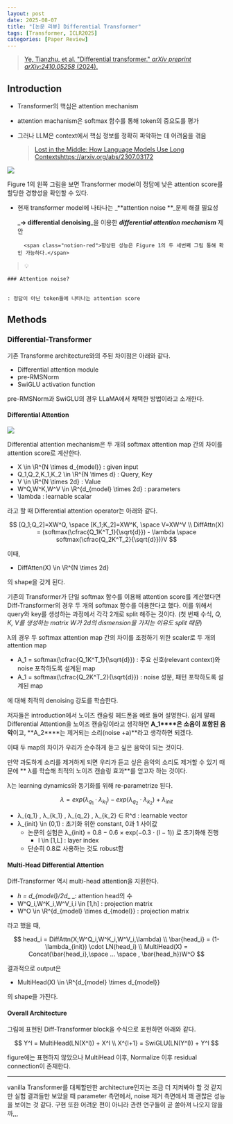 ```yaml
---
layout: post
date: 2025-08-07
title: "[논문 리뷰] Differential Transformer"
tags: [Transformer, ICLR2025]
categories: [Paper Review]
---
```


> [Ye, Tianzhu, et al. "Differential transformer." ](https://arxiv.org/abs/2410.05258)[_arXiv preprint arXiv:2410.05258_](https://arxiv.org/abs/2410.05258)[ (2024).](https://arxiv.org/abs/2410.05258)



## Introduction

- Transformer의 핵심은 attention mechanism
- attention machanism은 softmax 함수를 통해 token의 중요도를 평가
- 그러나 LLM은 context에서 핵심 정보를 정확히 파악하는 데 어려움을 겪음

	> [Lost in the Middle: How Language Models Use Long Contextshttps://arxiv.org/abs/2307.03172](https://arxiv.org/abs/2307.03172)


![](https://prod-files-secure.s3.us-west-2.amazonaws.com/542b861c-36a8-4051-84e5-8804b6728dba/9083ea56-691a-4752-ae26-47f403431ac8/image.png?X-Amz-Algorithm=AWS4-HMAC-SHA256&X-Amz-Content-Sha256=UNSIGNED-PAYLOAD&X-Amz-Credential=ASIAZI2LB466UDT7XXCJ%2F20251008%2Fus-west-2%2Fs3%2Faws4_request&X-Amz-Date=20251008T190101Z&X-Amz-Expires=3600&X-Amz-Security-Token=IQoJb3JpZ2luX2VjECsaCXVzLXdlc3QtMiJHMEUCIAgSOtc%2FbIQMKeduKelNHT6bm7M6MCafXwG3fuAlTIdPAiEA1KkUnpdgMz6q6hf3sXLVRcg2JvRMY9gGMiWQf1SaulAqiAQIxP%2F%2F%2F%2F%2F%2F%2F%2F%2F%2FARAAGgw2Mzc0MjMxODM4MDUiDF5Zg4sIs0Lt1qVtkCrcA4udxLSABViW5a%2BtJMyl4LsCPAjD0Em%2B3gqjQF7dpkFcP%2B2lylPz9%2BGt6bV7%2FEwd4LU5rJf8Vbh06QHgWRdGjHCSE55BhDxoZTeFVH2c6QaCnwj1heBoajyemc1APty2gTwn1jISlL%2FJ5g1es2c9PtP9xxTDrjLoU8aQ7pkzTG2APe9EehHZaBVRoJ5IU2Q9jvMwTHVV35JbVyYRJtfH7mhcohnuO49ZDtxf8RapdgpPo8%2F%2BZc3qUQ7styCafBukarMsCoyOs0M%2FFD3ZnlLNJSHtWQ6j5hajWN9TbR0l1R2x7g%2BHMP%2BTnUq8hDzKXtZO98uGOX2NtlbzcoLiaGTwAQMp0e23sbkFTZcaAWcqfV8JuP3YtSYwCN9mHTZ3nzj3wvtsYG8AcmxIZkNvw5i68wCvHAA2HwEjySnBRRLubaYyjjg7hFzD1z7CE3HU%2FscQKXB5aE5foWRszAq9h%2B9zyzsUiB9kz2sgS2rDyFhZu7vvMRtOU4POJpBknxw9Ra9bPaB%2BLPs5NYmtL1%2Ff5151xVCqZc0kQYtCt5Q5ELTSLuRaqsvN6zRs228Ttv6Qb%2BXxrBcee59R0Dv7etnsJ%2FPvpGHknHH6hFJyLVhI1U1Y%2BZRZPspAT%2BDA9b6uumObMLrgmscGOqUBr8rjEPLiL5dWDDrOqlil1eMkgLtUVGhaR1H%2B1czNel0sKIynzjlflZZWTEgMAeNeQ2AvPywuk319W93bzKRqjF7fuvYPVEi1JZrw0%2Bq6hyLy%2BhkzTxXEekh5Ycc9oo1d3B1lN8vrRu6FHKlZ9auGx3J%2BloMExbU5DYmClScieKRJ%2F7JEWe5fyzkKqeaIr98gvpZ1G3f2AVziIdWpoLAbhVN8Tms%2F&X-Amz-Signature=110d7bc3fe57b8f115a654ab7b07ac707dc88898fc6c221af90ddaf934ea1ec2&X-Amz-SignedHeaders=host&x-amz-checksum-mode=ENABLED&x-id=GetObject)


Figure 1의 왼쪽 그림을 보면 Transformer model이 정답에 낮은 attention score를 할당한 경향성을 확인할 수 있다.

- 현재 transformer model에 나타나는 _**attention noise **_문제 해결 필요성

	_**→ differential denoising**_을 이용한 _**differential attention mechanism**_ 제안


		<span class="notion-red">향상된 성능은 Figure 1의 두 세번째 그림 통해 확인 가능하다.</span>


> 💡 


	### Attention noise?


	: 정답이 아닌 token들에 나타나는 attention score



## Methods



### Differential-Transformer


기존 Transforme architecture와의 주된 차이점은 아래와 같다.

- Differential attention module
- pre-RMSNorm
- SwiGLU activation function

pre-RMSNorm과 SwiGLU의 경우 LLaMA에서 채택한 방법이라고 소개한다.



#### Differential Attention


![](https://prod-files-secure.s3.us-west-2.amazonaws.com/542b861c-36a8-4051-84e5-8804b6728dba/116d70b2-1963-4810-9167-f4c7d8a06e8f/image.png?X-Amz-Algorithm=AWS4-HMAC-SHA256&X-Amz-Content-Sha256=UNSIGNED-PAYLOAD&X-Amz-Credential=ASIAZI2LB466UDT7XXCJ%2F20251008%2Fus-west-2%2Fs3%2Faws4_request&X-Amz-Date=20251008T190101Z&X-Amz-Expires=3600&X-Amz-Security-Token=IQoJb3JpZ2luX2VjECsaCXVzLXdlc3QtMiJHMEUCIAgSOtc%2FbIQMKeduKelNHT6bm7M6MCafXwG3fuAlTIdPAiEA1KkUnpdgMz6q6hf3sXLVRcg2JvRMY9gGMiWQf1SaulAqiAQIxP%2F%2F%2F%2F%2F%2F%2F%2F%2F%2FARAAGgw2Mzc0MjMxODM4MDUiDF5Zg4sIs0Lt1qVtkCrcA4udxLSABViW5a%2BtJMyl4LsCPAjD0Em%2B3gqjQF7dpkFcP%2B2lylPz9%2BGt6bV7%2FEwd4LU5rJf8Vbh06QHgWRdGjHCSE55BhDxoZTeFVH2c6QaCnwj1heBoajyemc1APty2gTwn1jISlL%2FJ5g1es2c9PtP9xxTDrjLoU8aQ7pkzTG2APe9EehHZaBVRoJ5IU2Q9jvMwTHVV35JbVyYRJtfH7mhcohnuO49ZDtxf8RapdgpPo8%2F%2BZc3qUQ7styCafBukarMsCoyOs0M%2FFD3ZnlLNJSHtWQ6j5hajWN9TbR0l1R2x7g%2BHMP%2BTnUq8hDzKXtZO98uGOX2NtlbzcoLiaGTwAQMp0e23sbkFTZcaAWcqfV8JuP3YtSYwCN9mHTZ3nzj3wvtsYG8AcmxIZkNvw5i68wCvHAA2HwEjySnBRRLubaYyjjg7hFzD1z7CE3HU%2FscQKXB5aE5foWRszAq9h%2B9zyzsUiB9kz2sgS2rDyFhZu7vvMRtOU4POJpBknxw9Ra9bPaB%2BLPs5NYmtL1%2Ff5151xVCqZc0kQYtCt5Q5ELTSLuRaqsvN6zRs228Ttv6Qb%2BXxrBcee59R0Dv7etnsJ%2FPvpGHknHH6hFJyLVhI1U1Y%2BZRZPspAT%2BDA9b6uumObMLrgmscGOqUBr8rjEPLiL5dWDDrOqlil1eMkgLtUVGhaR1H%2B1czNel0sKIynzjlflZZWTEgMAeNeQ2AvPywuk319W93bzKRqjF7fuvYPVEi1JZrw0%2Bq6hyLy%2BhkzTxXEekh5Ycc9oo1d3B1lN8vrRu6FHKlZ9auGx3J%2BloMExbU5DYmClScieKRJ%2F7JEWe5fyzkKqeaIr98gvpZ1G3f2AVziIdWpoLAbhVN8Tms%2F&X-Amz-Signature=de7ab72392c9982eced57d2180ee7bd766c9c82aad46eae580ae364a17665481&X-Amz-SignedHeaders=host&x-amz-checksum-mode=ENABLED&x-id=GetObject)


Differential attention mechanism은 두 개의 softmax attention map 간의 차이를 attention score로 계산한다.

- X \in \R^{N \times d\_{model}} : given input
- Q\_1,Q\_2,K\_1,K\_2 \in \R^{N \times d} : Query, Key
- V \in \R^{N \times 2d} : Value
- W^Q,W^K,W^V \in \R^{d\_{model} \times 2d} : parameters
- \lambda : learnable scalar

라고 할 때 Differential attention operator는 아래와 같다.


$$
[Q_1;Q_2]=XW^Q, \space [K_1;K_2]=XW^K, \space V=XW^V \\
DiffAttn(X) = (softmax(\cfrac{Q_1K^T_1}{\sqrt{d}}) - \lambda \space softmax(\cfrac{Q_2K^T_2}{\sqrt{d}}))V
$$


이때,

- DiffAtten(X) \in \R^{N \times 2d}

의 shape을 갖게 된다.


기존의 Transformer가 단일 softmax 함수를 이용해 attention score를 계산했다면 Diff-Transformer의 경우 두 개의 softmax 함수를 이용한다고 했다. 이를 위해서 query와 key를 생성하는 과정에서 각각 2개로 split 해주는 것이다. <span class="notion-red">(첫 번째 수식, </span><span class="notion-red">_Q, K, V를 생성하는 matrix W가 2d의 dismension을 가지는 이유도 split 때문_</span><span class="notion-red">)</span>


 λ의 경우 두 softmax attention map 간의 차이를 조정하기 위한 scaler로 두 개의 attention map

- A\_1 = softmax(\cfrac{Q\_1K^T\_1}{\sqrt{d}}) : 주요 신호(relevant context)와 noise 포착하도록 설계된 map
- A\_1 = softmax(\cfrac{Q\_2K^T\_2}{\sqrt{d}}) : noise 성분, 패턴 포착하도록 설계된 map 

에 대해 최적의 denoising 강도를 학습한다.


저자들은 introduction에서 노이즈 캔슬링 헤드폰을 예로 들어 설명한다. 쉽게 말해 Differential Attention을 노이즈 캔슬링이라고 생각하면 **A\_1****은 소음이 포함된 음악**이고, **A\_2****는 제거되는 소리(noise +a)**라고 생각하면 되겠다. 


이때 두 map의 차이가 우리가 순수하게 듣고 싶은 음악이 되는 것이다. 


만약 과도하게 소리를 제거하게 되면 우리가 듣고 싶은 음악의 소리도 제거할 수 있기 때문에 ** λ를 학습해 최적의 노이즈 캔슬링 효과**를 얻고자 하는 것이다.


λ는 learning dynamics와 동기화를 위해 re-parametrize 된다.


$$
\lambda = exp(\lambda_{q_1} \cdot \lambda_{k_1}) - exp(\lambda_{q_2} \cdot \lambda_{k_2}) + \lambda_{init}
$$

- λ\_{q\_1} , λ\_{k\_1} , λ\_{q\_2} , λ\_{k\_2} ∈ R^d : learnable vector
- λ\_{init} \in (0,1) : 초기화 위한 constant, 0과 1 사이값
	- 논문의 실험은 λ\_{init} = 0.8 − 0.6 × exp(−0.3 · (l − 1)) 로 초기화해 진행
		- l \in [1,L] : layer index
	- 단순히 0.8로 사용하는 것도 robust함


#### **Multi-Head Differential Attention**


Diff-Transformer 역시 multi-head attention을 지원한다.

- _h = d\_{model}/2d__ _: attention head의 수
- W^Q\_i,W^K\_i,W^V\_i,i \in [1,h] : projection matrix
- W^O \in \R^{d\_{model} \times d\_{model}} : projection matrix

라고 했을 때,


$$
head_i = DiffAttn(X;W^Q_i,W^K_i,W^V_i,\lambda) \\
\bar{head_i} = (1-\lambda_{init}) \cdot LN(head_i) \\
MultiHead(X) = Concat(\bar{head_i},\space ... \space , \bar{head_h})W^O
$$


결과적으로 output은

- MultiHead(X) \in \R^{d\_{model} \times d\_{model}}

의 shape을 가진다.



#### Overall Architecture


그림에 표현된 Diff-Transformer block을 수식으로 표현하면 아래와 같다.


$$
Y^l = MultiHead(LN(X^l)) + X^l \\
X^{l+1} = SwiGLU(LN(Y^l)) + Y^l
$$


figure에는 표현하지 않았으나 MultiHead 이후, Normalize 이후 residual connection이 존재한다.


---


vanilla Transformer를 대체할만한 architecture인지는 조금 더 지켜봐야 할 것 같지만 실험 결과들만 보았을 때 parameter 측면에서, noise 제거 측면에서 꽤 괜찮은 성능을 보이는 것 같다. 구현 또한 어려운 편이 아니라 관련 연구들이 곧 쏟아져 나오지 않을까,,,

